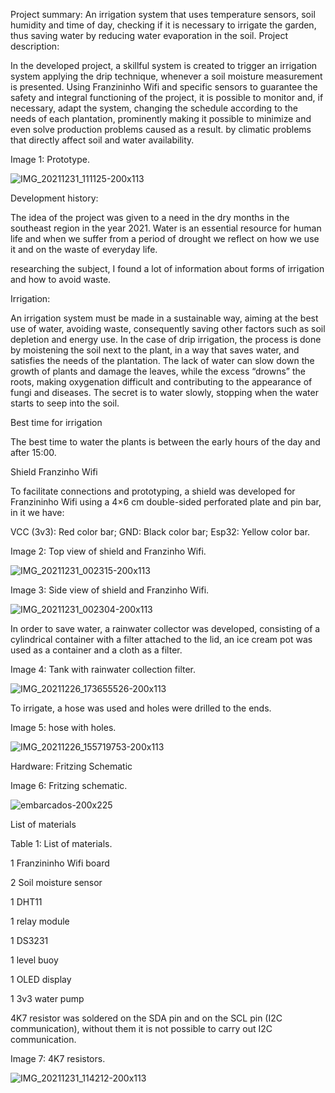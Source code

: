 Project summary:
An irrigation system that uses temperature sensors, soil humidity and time of day, checking if it is necessary to irrigate the garden, thus saving water by reducing water evaporation in the soil.
Project description:
 

In the developed project, a skillful system is created to trigger an irrigation system applying the drip technique, whenever a soil moisture measurement is presented. Using Franzininho Wifi and specific sensors to guarantee the safety and integral functioning of the project, it is possible to monitor and, if necessary, adapt the system, changing the schedule according to the needs of each plantation, prominently making it possible to minimize and even solve production problems caused as a result. by climatic problems that directly affect soil and water availability.

Image 1: Prototype.


![IMG_20211231_111125-200x113](https://user-images.githubusercontent.com/83675952/155904631-3123949b-3c01-461d-86ac-d0161714edd2.jpg)

Development history:

The idea of the project was given to a need in the dry months in the southeast region in the year 2021. Water is an essential resource for human life and when we suffer from a period of drought we reflect on how we use it and on the waste of everyday life.

researching the subject, I found a lot of information about forms of irrigation and how to avoid waste.

Irrigation:

An irrigation system must be made in a sustainable way, aiming at the best use of water, avoiding waste, consequently saving other factors such as soil depletion and energy use. In the case of drip irrigation, the process is done by moistening the soil next to the plant, in a way that saves water, and satisfies the needs of the plantation. The lack of water can slow down the growth of plants and damage the leaves, while the excess “drowns” the roots, making oxygenation difficult and contributing to the appearance of fungi and diseases. The secret is to water slowly, stopping when the water starts to seep into the soil.

Best time for irrigation 

The best time to water the plants is between the early hours of the day and after 15:00.

Shield Franzinho Wifi

To facilitate connections and prototyping, a shield was developed for Franzininho Wifi using a 4×6 cm double-sided perforated plate and pin bar, in it we have:

VCC (3v3): Red color bar;
GND: Black color bar;
Esp32: Yellow color bar.

 
Image 2: Top view of shield and Franzinho Wifi.


![IMG_20211231_002315-200x113](https://user-images.githubusercontent.com/83675952/155904640-7db0211f-3d5f-4520-b096-092e6acf15f0.jpg)

Image 3: Side view of shield and Franzinho Wifi.

![IMG_20211231_002304-200x113](https://user-images.githubusercontent.com/83675952/155904650-e8914b65-fefa-4aa4-b1ae-22be8ef0e93c.jpg)

In order to save water, a rainwater collector was developed, consisting of a cylindrical container with a filter attached to the lid, an ice cream pot was used as a container and a cloth as a filter.

Image 4: Tank with rainwater collection filter.

![IMG_20211226_173655526-200x113](https://user-images.githubusercontent.com/83675952/155904652-d6bfbde4-df35-4fe8-a563-22505ebf0f34.jpg)
 
To irrigate, a hose was used and holes were drilled to the ends.

Image 5: hose with holes.

 ![IMG_20211226_155719753-200x113](https://user-images.githubusercontent.com/83675952/155904655-152cb92a-4da4-40ba-ac6c-f62baa1f903f.jpg)


Hardware:
Fritzing Schematic

Image 6: Fritzing schematic.

![embarcados-200x225](https://user-images.githubusercontent.com/83675952/155904745-d64ceeaa-5d45-496c-ae56-ad2d4ae31b24.png)


List of materials

Table 1: List of materials.

1	Franzininho Wifi board

2	Soil moisture sensor

1	DHT11

1	relay module

1	DS3231

1	level buoy

1	OLED display

1	3v3 water pump


4K7 resistor was soldered on the SDA pin and on the SCL pin (I2C communication), without them it is not possible to carry out I2C communication.

Image 7: 4K7 resistors.

![IMG_20211231_114212-200x113](https://user-images.githubusercontent.com/83675952/155904681-1f1c6369-c6b2-4801-b1f4-a0bb226ea7df.jpg)


